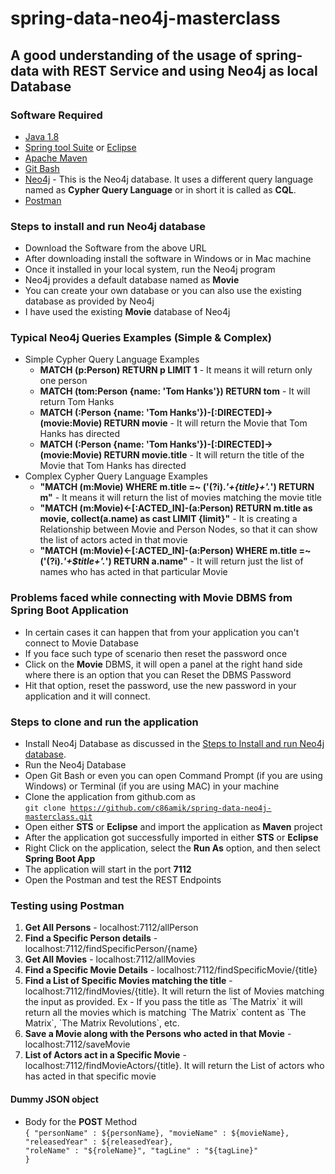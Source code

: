# spring-data-neo4j-masterclass

## A good understanding of the usage of spring-data with REST Service and using Neo4j as local Database

### Software Required
* [Java 1.8](https://www.oracle.com/in/java/technologies/javase/javase-jdk8-downloads.html)
* [Spring tool Suite](https://spring.io/tools) or [Eclipse](https://www.eclipse.org/downloads/packages/release/helios/sr1/eclipse-ide-java-developers)
* [Apache Maven](https://maven.apache.org/download.cgi)
* [Git Bash](https://gramfile.com/git-bash-download/)
* [Neo4j](https://neo4j.com/download/) - This is the Neo4j database. It uses a different query language named as <strong>Cypher Query Language</strong> or in short it is called as <strong>CQL</strong>.
* [Postman](https://www.postman.com/downloads/)

### Steps to install and run Neo4j database
* Download the Software from the above URL
* After downloading install the software in Windows or in Mac machine
* Once it installed in your local system, run the Neo4j program
* Neo4j provides a default database named as <strong>Movie</strong>
* You can create your own database or you can also use the existing database as provided by Neo4j
* I have used the existing <strong>Movie</strong> database of Neo4j

### Typical Neo4j Queries Examples (Simple & Complex)
* Simple Cypher Query Language Examples
	* <strong>MATCH (p:Person) RETURN p LIMIT 1</strong> - It means it will return only one person
	* <strong>MATCH (tom:Person {name: 'Tom Hanks'}) RETURN tom</strong> - It will return Tom Hanks
	* <strong>MATCH (:Person {name: 'Tom Hanks'})-[:DIRECTED]->(movie:Movie) RETURN movie</strong> - It will return the Movie that Tom Hanks has directed
	* <strong>MATCH (:Person {name: 'Tom Hanks'})-[:DIRECTED]->(movie:Movie) RETURN movie.title</strong> - It will return the title of the Movie that Tom Hanks has directed
* Complex Cypher Query Language Examples
	* <strong>"MATCH (m:Movie) WHERE m.title =~ ('(?i).*'+{title}+'.*') RETURN m"</strong> - It means it will return the list of  movies matching the movie title
	* <strong>"MATCH (m:Movie)<-[:ACTED_IN]-(a:Person) RETURN m.title as movie, collect(a.name) as cast LIMIT {limit}"</strong> - It is creating a Relationship between Movie and Person Nodes, so that it can show the list of actors acted in that movie
	* <strong>"MATCH (m:Movie)<-[:ACTED_IN]-(a:Person) WHERE m.title =~ ('(?i).*'+$title+'.*') RETURN a.name"</strong> - It will return just the list of names who has acted in that particular Movie

### Problems faced while connecting with Movie DBMS from Spring Boot Application
* In certain cases it can happen that from your application you can't connect to Movie Database
* If you face such type of scenario then reset the password once
* Click on the <strong>Movie</strong> DBMS, it will open a panel at the right hand side where there is an option that you can Reset the DBMS Password
* Hit that option, reset the password, use the new password in your application and it will connect.

### Steps to clone and run the application
* Install Neo4j Database as discussed in the [Steps to Install and run Neo4j database](https://github.com/c86amik/spring-data-neo4j-masterclass#steps-to-install-and-run-Neo4j-database).
* Run the Neo4j Database
* Open Git Bash or even you can open Command Prompt (if you are using Windows) or Terminal (if you are using MAC) in your machine
* Clone the application from github.com as   
<code>git clone https://github.com/c86amik/spring-data-neo4j-masterclass.git</code>
* Open either <strong>STS</strong> or <strong>Eclipse</strong> and import the application as <strong>Maven</strong> project
* After the application got successfully imported in either <strong>STS</strong> or <strong>Eclipse</strong>
* Right Click on the application, select the <strong>Run As</strong> option, and then select <strong>Spring Boot App</strong>
* The application will start in the port <strong>7112</strong>
* Open the Postman and test the REST Endpoints

### Testing using Postman
<ol>
<li><strong>Get All Persons</strong> - localhost:7112/allPerson</li>
<li><strong>Find a Specific Person details</strong> - localhost:7112/findSpecificPerson/{name}</li>
<li><strong>Get All Movies</strong> - localhost:7112/allMovies</li>
<li><strong>Find a Specific Movie Details</strong> - localhost:7112/findSpecificMovie/{title}</li>
<li><strong>Find a List of Specific Movies matching the title</strong> - localhost:7112/findMovies/{title}. It will return the list of Movies matching the input as provided. Ex - If you pass the title as `The Matrix` it will return all the movies which is matching `The Matrix` content as `The Matrix`, `The Matrix Revolutions`, etc.</li>
<li><strong>Save a Movie along with the Persons who acted in that Movie</strong> - localhost:7112/saveMovie</li>
<li><strong>List of Actors act in a Specific Movie</strong> - localhost:7112/findMovieActors/{title}. It will return the List of actors who has acted in that specific movie</li>
</ol>

#### Dummy JSON object
* Body for the <strong>POST</strong> Method   
<code>{
	"personName" : ${personName},
	"movieName" : ${movieName},
	"releasedYear" : ${releasedYear},
	"roleName" : "${roleName}",
    "tagLine" : "${tagLine}"
}</code>

	
